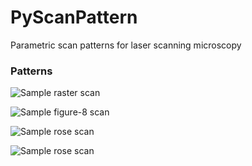 # PyScanPattern
Parametric scan patterns for laser scanning microscopy

### Patterns

![Sample raster scan](https://raw.githubusercontent.com/sstucker/PyScanPattern/master/img/raster.png)

![Sample figure-8 scan](https://github.com/sstucker/PyScanPattern/blob/master/img/fig8.png)

![Sample rose scan](https://raw.githubusercontent.com/sstucker/PyScanPattern/master/img/rose3.png)

![Sample rose scan](https://raw.githubusercontent.com/sstucker/PyScanPattern/master/img/rose5.png)
